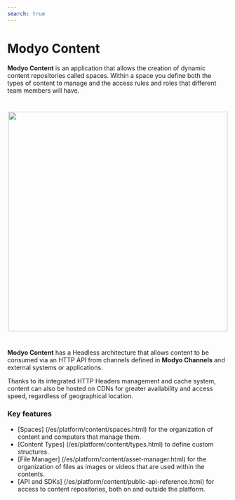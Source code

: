 ```yaml
---
search: true
---
```


# Modyo Content

**Modyo Content** is an application that allows the creation of dynamic content repositories called spaces. Within a space you define both the types of content to manage and the access rules and roles that different team members will have.

 <img src="/assets/img/content/header.jpg" style="margin: 40px auto; width: 500px; display: block;"> 

**Modyo Content** has a Headless architecture that allows content to be consumed via an HTTP API from channels defined in **Modyo Channels** and external systems or applications.

Thanks to its integrated HTTP Headers management and cache system, content can also be hosted on CDNs for greater availability and access speed, regardless of geographical location.

### Key features

- [Spaces] (/es/platform/content/spaces.html) for the organization of content and computers that manage them.
- [Content Types] (/es/platform/content/types.html) to define custom structures.
- [File Manager] (/es/platform/content/asset-manager.html) for the organization of files as images or videos that are used within the contents.
- [API and SDKs] (/es/platform/content/public-api-reference.html) for access to content repositories, both on and outside the platform.
